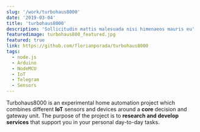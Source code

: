 ```yaml
---
slug: '/work/turbohaus8000'
date: '2019-03-04'
title: 'turbohaus8000'
description: 'Sollicitudin mattis malesuada nisi himenaeos mauris eu'
featuredimage: turbohaus800_featured.jpg
featured: true
link: https://github.com/florianporada/turbohaus8000
tags:
  - node.js
  - Arduino
  - NodeMCU
  - IoT
  - Telegram
  - Sensors
---
```


Turbohaus8000 is an experimental home automation project which combines different **IoT** sensors and devices around a **core** decision and gateway unit. The purpose of the project is to **research and develop services** that support you in your personal day-to-day tasks.
